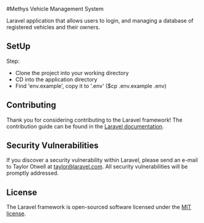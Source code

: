 #Methys Vehicle Management System
                    
Laravel application that allows users to login, and managing a database of registered vehicles and their owners.

## SetUp

Step:
- Clone the project into your working directory
- CD into the application directory
- Find 'env.example', copy it to '.env' ($cp .env.example .env) 



## Contributing

Thank you for considering contributing to the Laravel framework! The contribution guide can be found in the [Laravel documentation](http://laravel.com/docs/contributions).

## Security Vulnerabilities

If you discover a security vulnerability within Laravel, please send an e-mail to Taylor Otwell at taylor@laravel.com. All security vulnerabilities will be promptly addressed.

## License

The Laravel framework is open-sourced software licensed under the [MIT license](http://opensource.org/licenses/MIT).
